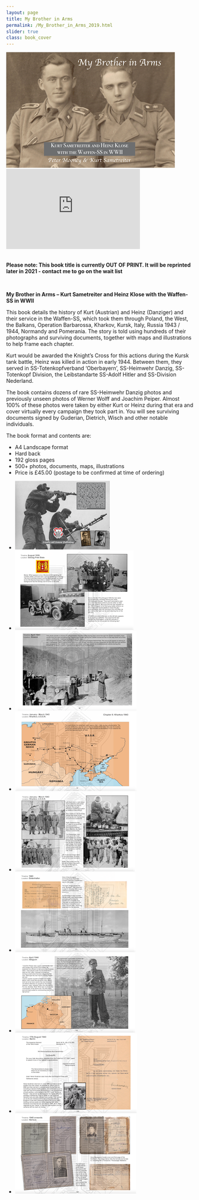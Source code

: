```yaml
---
layout: page
title: My Brother in Arms
permalink: /My_Brother_in_Arms_2019.html
slider: true
class: book_cover
---
```


<img src="./assets/MBIA cover 2019.png" id="detail" class="center"/>
<iframe width="360" height="215" src="https://www.youtube.com/embed/4cWTGCaNxGE" frameborder="0" allow="accelerometer; autoplay; encrypted-media; gyroscope; picture-in-picture" class="center" allowfullscreen></iframe>
<br>
<br>
<p><b>Please note: This book title is currently OUT OF PRINT. It will be reprinted later in 2021 - contact me to go on the wait list</b></p>
<br>
<p><b>My Brother in Arms – Kurt Sametreiter and Heinz Klose with the Waffen-SS in WWII</b></p>
<p>This book details the history of Kurt (Austrian) and Heinz (Danziger) and their service in the Waffen-SS, which took them through Poland, the West, the Balkans, Operation Barbarossa, Kharkov, Kursk, Italy, Russia 1943 / 1944, Normandy and Pomerania. The story is told using hundreds of their photographs and surviving documents, together with maps and illustrations to help frame each chapter.</p>
<p>Kurt would be awarded the Knight’s Cross for this actions during the Kursk tank battle, Heinz was killed in action in early 1944. Between them, they served in SS-Totenkopfverband ‘Oberbayern’, SS-Heimwehr Danzig, SS-Totenkopf Division, the Leibstandarte SS-Adolf Hitler and SS-Division Nederland.</p>
<p>The book contains dozens of rare SS-Heimwehr Danzig photos and previously unseen photos of Werner Wolff and Joachim Peiper. Almost 100% of these photos were taken by either Kurt or Heinz during that era and cover virtually every campaign they took part in. You will see surviving documents signed by Guderian, Dietrich, Wisch and other notable individuals.</p>
<p>The book format and contents are:
<ul class="over">
  <li>A4 Landscape format</li>
  <li>Hard back</li>
  <li>192 gloss pages</li>
  <li>500+ photos, documents, maps, illustrations</li>
  <li>Price is £45.00 (postage to be confirmed at time of ordering)</li>
</ul>  

<div id="folio" class="svwp">
  <ul>
    <li><img alt="Internal page" src="./assets/MBIA rear cover 2019.jpeg" /></li>
    <li><img alt="Internal page" src="./assets/MBIA 2019 internal 1.png" /></li>
    <li><img alt="Internal page" src="./assets/MBIA 2019 internal 2.png" /></li>
    <li><img alt="Internal page" src="./assets/MBIA 2019 internal 3.png" /></li>
    <li><img alt="Internal page" src="./assets/MBIA 2019 internal 4.png" /></li>
    <li><img alt="Internal page" src="./assets/MBIA 2019 internal 5.png" /></li>
    <li><img alt="Internal page" src="./assets/MBIA 2019 internal 6.png" /></li>
    <li><img alt="Internal page" src="./assets/MBIA 2019 internal 7.png" /></li>
    <li><img alt="Internal page" src="./assets/MBIA 2019 internal 8.png" /></li>
  </ul>
</div>

